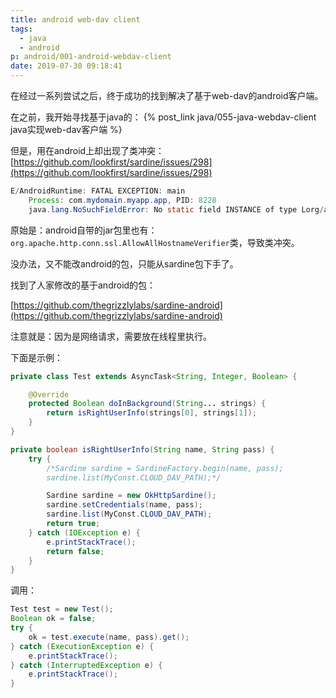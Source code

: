 ```yaml
---
title: android web-dav client
tags:
  - java
  - android
p: android/001-android-webdav-client
date: 2019-07-30 09:18:41
---
```


在经过一系列尝试之后，终于成功的找到解决了基于web-dav的android客户端。

在之前，我开始寻找基于java的： {% post_link java/055-java-webdav-client java实现web-dav客户端 %}

但是，用在android上却出现了类冲突： [https://github.com/lookfirst/sardine/issues/298](https://github.com/lookfirst/sardine/issues/298)

```java
E/AndroidRuntime: FATAL EXCEPTION: main
    Process: com.mydomain.myapp.app, PID: 8228
    java.lang.NoSuchFieldError: No static field INSTANCE of type Lorg/apache/http/conn/ssl/AllowAllHostnameVerifier; in class Lorg/apache/http/conn/ssl/AllowAllHostnameVerifier; or its superclasses (declaration of 'org.apache.http.conn.ssl.AllowAllHostnameVerifier' appears in /system/framework/framework.jar!classes3.dex)
```

原始是：android自带的jar包里也有：`org.apache.http.conn.ssl.AllowAllHostnameVerifier`类，导致类冲突。

没办法，又不能改android的包，只能从sardine包下手了。

找到了人家修改的基于android的包：

[https://github.com/thegrizzlylabs/sardine-android](https://github.com/thegrizzlylabs/sardine-android)

注意就是：因为是网络请求，需要放在线程里执行。

下面是示例：
```java
private class Test extends AsyncTask<String, Integer, Boolean> {

    @Override
    protected Boolean doInBackground(String... strings) {
        return isRightUserInfo(strings[0], strings[1]);
    }
}

private boolean isRightUserInfo(String name, String pass) {
    try {
        /*Sardine sardine = SardineFactory.begin(name, pass);
        sardine.list(MyConst.CLOUD_DAV_PATH);*/

        Sardine sardine = new OkHttpSardine();
        sardine.setCredentials(name, pass);
        sardine.list(MyConst.CLOUD_DAV_PATH);
        return true;
    } catch (IOException e) {
        e.printStackTrace();
        return false;
    }
}
```
调用：
```java
Test test = new Test();
Boolean ok = false;
try {
    ok = test.execute(name, pass).get();
} catch (ExecutionException e) {
    e.printStackTrace();
} catch (InterruptedException e) {
    e.printStackTrace();
}
```
